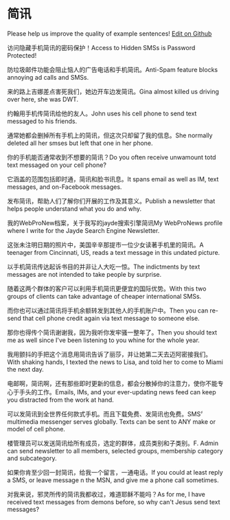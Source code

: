 # 简讯

Please help us improve the quality of example sentences! [Edit on Github](https://github.com/jiyushe/jiyu-example-sentence-source/blob/main/chinese/jianxun.md)

<p><span class="chinese">访问隐藏手机简讯的密码保护！</span><span class="english">Access to Hidden SMSs is Password Protected!</span></p>

<p><span class="chinese">防垃圾邮件功能会阻止恼人的广告电话和手机简讯。</span><span class="english">Anti-Spam feature blocks annoying ad calls and SMSs.</span></p>

<p><span class="chinese">来的路上吉娜差点害死我们，她边开车边发简讯。</span><span class="english">Gina almost killed us driving over here, she was DWT.</span></p>

<p><span class="chinese">约翰用手机传简讯给他的友人。</span><span class="english">John uses his cell phone to send text messaged to his friends.</span></p>

<p><span class="chinese">通常她都会删掉所有手机上的简讯，但这次只却留了我的信息。</span><span class="english">She normally deleted all her smses but left that one in her phone.</span></p>

<p><span class="chinese">你的手机能否通常收到不想要的简讯？</span><span class="english">Do you often receive unwamount totd text messaged on your cell phone?</span></p>

<p><span class="chinese">它涵盖的范围包括即时通，简讯和脸书讯息。</span><span class="english">It spans email as well as IM, text messages, and on-Facebook messages.</span></p>

<p><span class="chinese">发布简讯，帮助人们了解你们开展的工作及其意义。</span><span class="english">Publish a newsletter that helps people understand what you do and why.</span></p>

<p><span class="chinese">我的WebProNew档案，关于我写的jayde搜索引擎简讯</span><span class="english">My WebProNews profile where I write for the Jayde Search Engine Newsletter.</span></p>

<p><span class="chinese">这张未注明日期的照片中，美国辛辛那提市一位少女读著手机里的简讯。</span><span class="english">A teenager from Cincinnati, US, reads a text message in this undated picture.</span></p>

<p><span class="chinese">以手机简讯传达起诉书目的并非让人大吃一惊。</span><span class="english">The indictments by text messages are not intended to take people by surprise.</span></p>

<p><span class="chinese">随着这两个群体的客户可以利用手机简讯更便宜的国际优势。</span><span class="english">With this two groups of clients can take advantage of cheaper international SMSs.</span></p>

<p><span class="chinese">而你也可以通过简讯将手机余额转发到其他人的手机账户中。</span><span class="english">Then you can re-send that cell phone credit again via text message to someone else.</span></p>

<p><span class="chinese">那你也得传个简讯谢谢我，因为我听你发牢骚一整年了。</span><span class="english">Then you should text me as well since I've been listening to you whine for the whole year.</span></p>

<p><span class="chinese">我用颤抖的手把这个消息用简讯告诉了丽莎，并让她第二天去迈阿密接我们。</span><span class="english">With shaking hands, I texted the news to Lisa, and told her to come to Miami the next day.</span></p>

<p><span class="chinese">电邮啊，简讯啊，还有那些即时更新的信息，都会分散掉你的注意力，使你不能专心于手头的工作。</span><span class="english">Emails, IMs, and your ever-updating news feed can keep you distracted from the work at hand.</span></p>

<p><span class="chinese">可以发简讯到全世界任何款式手机。而且下载免费、发简讯也免费。</span><span class="english">SMS〞multimedia messenger serves globally. Texts can be sent to ANY make or model of cell phone.</span></p>

<p><span class="chinese">楼管理员可以发送简讯给所有成员，选定的群体，成员类别和子类别。</span><span class="english">F. Admin can send newsletter to all members, selected groups, membership category and subcategory.</span></p>

<p><span class="chinese">如果你肯至少回一封简讯，给我一个留言，一通电话。</span><span class="english">If you could at least reply a SMS, or leave message n the MSN, and give me a phone call sometimes.</span></p>

<p><span class="chinese">对我来说，邪灵所传的简讯我都收过，难道耶稣不能吗？</span><span class="english">As for me, I have received text messages from demons before, so why can't Jesus send text messages?</span></p>

